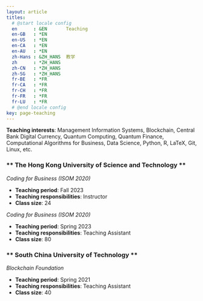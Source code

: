 ```yaml
---
layout: article
titles:
  # @start locale config
  en      : &EN       Teaching
  en-GB   : *EN
  en-US   : *EN
  en-CA   : *EN
  en-AU   : *EN
  zh-Hans : &ZH_HANS  教学
  zh      : *ZH_HANS
  zh-CN   : *ZH_HANS
  zh-SG   : *ZH_HANS
  fr-BE   : *FR
  fr-CA   : *FR
  fr-CH   : *FR
  fr-FR   : *FR
  fr-LU   : *FR
  # @end locale config
key: page-teaching
---
```


**Teaching interests**: Management Information Systems, Blockchain, Central Bank Digital Currency, Quantum Computing, Quantum Finance, Computational Algorithms for Business, Data Science, Python, R, LaTeX, Git, Linux, etc.


### ** The Hong Kong University of Science and Technology **

_Coding for Business (ISOM 2020)_
- **Teaching period**: Fall 2023
- **Teaching responsibilities**: Instructor
- **Class size**: 24


_Coding for Business (ISOM 2020)_
- **Teaching period**: Spring 2023
- **Teaching responsibilities**: Teaching Assistant
- **Class size**: 80


### ** South China University of Technology **

_Blockchain Foundation_
- **Teaching period**: Spring 2021
- **Teaching responsibilities**: Teaching Assistant
- **Class size**: 40


